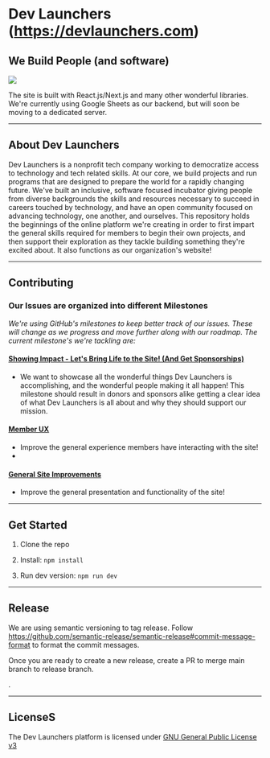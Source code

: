 # Dev Launchers (https://devlaunchers.com)

## We Build People (and software)

[![](https://dev-launchers.github.io/app/images/dev-launchers__site-screenshot.jpg)](https://devlaunchers.com/)

The site is built with React.js/Next.js and many other wonderful libraries. We're currently using Google Sheets as our backend, but will soon be moving to a dedicated server.

---

## About Dev Launchers

Dev Launchers is a nonprofit tech company working to democratize access to technology and tech related skills. At our core, we build projects and run programs that are designed to prepare the world for a rapidly changing future. We've built an inclusive, software focused incubator giving people from diverse backgrounds the skills and resources necessary to succeed in careers touched by technology, and have an open community focused on advancing technology, one another, and ourselves. This repository holds the beginnings of the online platform we're creating in order to first impart the general skills required for members to begin their own projects, and then support their exploration as they tackle building something they're excited about. It also functions as our organization's website!

---

## Contributing

### Our Issues are organized into different Milestones

_We're using GitHub's milestones to keep better track of our issues. These will change as we progress and move further along with our roadmap. The current milestone's we're tackling are:_

#### [Showing Impact - Let's Bring Life to the Site! (And Get Sponsorships)](https://github.com/dev-launchers/app/milestone/7)

- We want to showcase all the wonderful things Dev Launchers is accomplishing, and the wonderful people making it all happen! This milestone should result in donors and sponsors alike getting a clear idea of what Dev Launchers is all about and why they should support our mission.

#### [Member UX](https://github.com/dev-launchers/app/milestone/9)

- Improve the general experience members have interacting with the site!
-

#### [General Site Improvements](https://github.com/dev-launchers/app/milestone/8)

- Improve the general presentation and functionality of the site!

---

## Get Started

1. Clone the repo

2. Install: `npm install`

3. Run dev version: `npm run dev`

---

## Release

We are using semantic versioning to tag release. Follow https://github.com/semantic-release/semantic-release#commit-message-format
to format the commit messages.

Once you are ready to create a new release, create a PR to merge main branch to release branch.

.

---

## LicenseS

The Dev Launchers platform is licensed under [GNU General Public License v3](./LICENSE.md)
